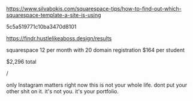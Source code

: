 https://www.silvabokis.com/squarespace-tips/how-to-find-out-which-squarespace-template-a-site-is-using

5c5a519771c10ba3470d8101

https://findr.hustlelikeaboss.design/results



squarespace
12 per month with 20 domain registration
$164 per student

$2,296 total


/

only Instagram matters right now
this is not your whole life. dont put your other shit on it. it's not you. it's your portfolio.
